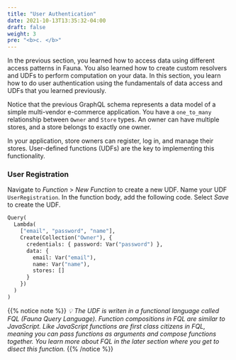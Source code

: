 ```yaml
---
title: "User Authentication"
date: 2021-10-13T13:35:32-04:00
draft: false
weight: 3
pre: "<b>c. </b>"
---
```


In the previous section, you learned how to access data using different access patterns in Fauna. You also learned how to create custom resolvers and UDFs to perform computation on your data. In this section, you learn how to do user authentication using the fundamentals of data access and UDFs that you learned previously. 

Notice that the previous GraphQL schema represents a data model of a simple multi-vendor e-commerce application. You have a `one_to_many` relationship between `Owner` and `Store` types. An owner can have multiple stores, and a store belongs to exactly one owner. 

In your application, store owners can register, log in, and manage their stores. User-defined functions (UDFs) are the key to implementing this functionality. 

### User Registration


Navigate to *Function* > *New Function* to create a new UDF.  Name your UDF `UserRegistration`. In the function body, add the following code. Select *Save* to create the UDF.

```Clojure
Query(
  Lambda(
    ["email", "password", "name"],
    Create(Collection("Owner"), {
      credentials: { password: Var("password") },
      data: { 
        email: Var("email"), 
        name: Var("name"),
        stores: []
      }
    })
  )
)
```

{{% notice note %}}
*💡 The UDF is writen in a functional language called FQL (Fauna Query Language). Function compositions in FQL are similar to JavaScript.  Like JavaScript functions are first class citizens in FQL, meaning you can pass functions as arguments and compose functions together. You learn more about FQL in the later section where you get to disect this function.*
{{% /notice %}}